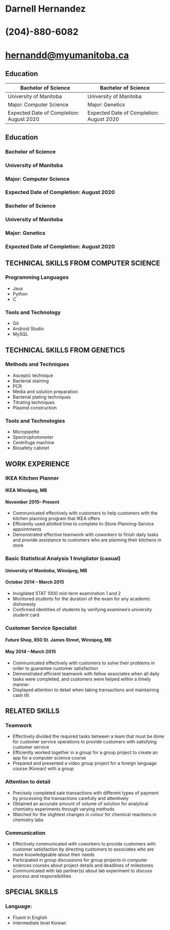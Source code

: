 # Darnell Hernandez
# (204)-880-6082
# hernandd@myumanitoba.ca

## Education

| Bachelor of Science  |  Bachelor of Science |
|---|---|
| University of Manitoba |  University of Manitoba |
| Major: Computer Science  |  Major: Genetics |
| Expected Date of Completion: August 2020 | Expected Date of Completion: August 2020|

## Education

### Bachelor of Science
### University of Manitoba
### Major: Computer Science
### Expected Date of Completion: August 2020

### Bachelor of Science
### University of Manitoba
### Major: Genetics
### Expected Date of Completion: August 2020

## TECHNICAL SKILLS FROM COMPUTER SCIENCE

### Programming Languages
- Java
- Python
- C

### Tools and Technology
- Git
- Android Studio
- MySQL

## TECHNICAL SKILLS FROM GENETICS 
 
### Methods and Techniques
- Asceptic technique
- Bacterial staining
- PCR
- Media and solution preparation
- Bacterial plating techniques
- Titrating techniques
- Plasmid construction
### Tools and Technologies
- Micropipette
- Spectrophotometer
- Centrifuge machine
- Biosafety cabinet

## WORK EXPERIENCE

### IKEA Kitchen Planner 						                                     
#### IKEA Winnipeg, MB
#### November 2015– Present
- Communicated effectively with customers to help customers with the kitchen planning program that IKEA offers 
- Efficiently used allotted time to complete In-Store-Planning-Service appointments 
- Demonstrated effective teamwork with coworkers to finish daily tasks and provide assistance to customers who are planning their kitchens in store 

### Basic Statistical Analysis 1 Invigilator (casual)             		           
#### University of Manitoba, Winnipeg, MB
#### October 2014 – March 2015
- Invigilated STAT 1000 mid-term examination 1 and 2
- Monitored students for the duration of the exam for any academic dishonesty
- Confirmed identities of students by verifying examinee’s university student card 

### Customer Service Specialist                                                       
#### Future Shop, 850 St. James Street, Winnipeg, MB
#### May 2014 – March 2015
- Communicated effectively with customers to solve their problems in order to guarantee customer satisfaction
- Demonstrated efficient teamwork with fellow associates when all daily tasks were completed, and customers were helped within a timely manner. 
- Displayed attention to detail when taking transactions and maintaining cash till. 

## RELATED SKILLS

### Teamwork 
- Effectively divided the required tasks between a team that must be done for customer service operations to provide customers with satisfying customer service 
- Efficiently worked together in a group for a group project to create an app for a computer science course
- Prepared and presented a video group project for a foreign language course (Korean) with a group

### Attention to detail
- Precisely completed sale transactions with different types of payment by processing the transactions carefully and attentively 
- Obtained an accurate amount of volume of solution for analytical chemistry experiments through varying methods
- Watched for the slightest changes in colour for chemical reactions in chemistry labs

### Communication 
- Effectively communicated with coworkers to provide customers with customer satisfaction by directing customers to associates who are more knowledgeable about their needs  
- Participated in group discussions for group projects in computer sciences courses about project details and deadlines of milestones 
- Communicated with lab partner(s) about lab experiment to discuss process and responsibilities 

## SPECIAL SKILLS

### Language:
- Fluent in English
- Intermediate level Korean
